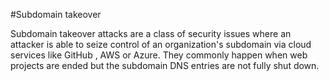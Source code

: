 #Subdomain takeover

Subdomain takeover attacks are a class of security issues where an attacker is able to seize control of an
organization's subdomain via cloud services like GitHub , AWS or Azure. They commonly happen when web projects are ended but the subdomain DNS entries are not fully shut down.
